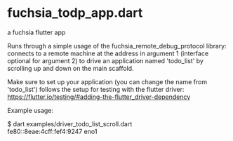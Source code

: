# fuchsia_todp_app.dart

a fuchsia flutter app 

 Runs through a simple usage of the fuchsia_remote_debug_protocol library:
 connects to a remote machine at the address in argument 1 (interface
 optional for argument 2) to drive an application named 'todo_list' by
 scrolling up and down on the main scaffold.

 Make sure to set up your application (you can change the name from
 'todo_list') follows the setup for testing with the flutter driver:
 https://flutter.io/testing/#adding-the-flutter_driver-dependency

 Example usage:

 $ dart examples/driver_todo_list_scroll.dart \
     fe80::8eae:4cff:fef4:9247 eno1
